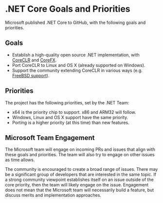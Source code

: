 .NET Core Goals and Priorities
==============================

Microsoft published .NET Core to GitHub, with the following goals and priorities.

Goals
-----

- Establish a high-quality open source .NET implementation, with [CoreCLR](https://github.com/dotnet/coreclr) and [CoreFX](https://github.com/dotnet/corefx).
- Port CoreCLR to Linux and OS X (already supported on Windows).
- Support the community extending CoreCLR in various ways (e.g. [FreeBSD support](https://github.com/dotnet/coreclr/issues/455)).

Priorities
----------

The project has the following priorities, set by the .NET Team:

- x64 is the priority chip to support. x86 and ARM32 will follow.
- Windows, Linux and OS X support have the same priority.
- Porting is a higher priority (at this time) than new features.

Microsoft Team Engagement
-------------------------

The Microsoft team will engage on incoming PRs and issues that align with these goals and priorities. The team will also try to engage on other issues as time allows.

The community is encouraged to create a broad range of issues. There may be a significant group of developers that are interested in the same topic. If a strong community viewpoint establishes itself on an issue outside of the core priority, then the team will likely engage on the issue. Engagement does not mean that the Microsoft team will necessarily build a feature, but discuss merits and implementation approaches.
